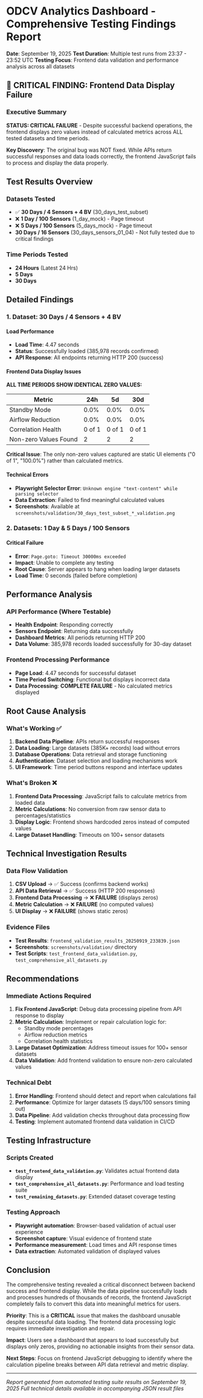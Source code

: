 # ODCV Analytics Dashboard - Comprehensive Testing Findings Report

**Date**: September 19, 2025
**Test Duration**: Multiple test runs from 23:37 - 23:52 UTC
**Testing Focus**: Frontend data validation and performance analysis across all datasets

## 🚨 CRITICAL FINDING: Frontend Data Display Failure

### Executive Summary
**STATUS: CRITICAL FAILURE** - Despite successful backend operations, the frontend displays zero values instead of calculated metrics across ALL tested datasets and time periods.

**Key Discovery**: The original bug was NOT fixed. While APIs return successful responses and data loads correctly, the frontend JavaScript fails to process and display the data properly.

## Test Results Overview

### Datasets Tested
- ✅ **30 Days / 4 Sensors + 4 BV** (30_days_test_subset)
- ❌ **1 Day / 100 Sensors** (1_day_mock) - Page timeout
- ❌ **5 Days / 100 Sensors** (5_days_mock) - Page timeout
- **30 Days / 16 Sensors** (30_days_sensors_01_04) - Not fully tested due to critical findings

### Time Periods Tested
- **24 Hours** (Latest 24 Hrs)
- **5 Days**
- **30 Days**

## Detailed Findings

### 1. Dataset: 30 Days / 4 Sensors + 4 BV

#### Load Performance
- **Load Time**: 4.47 seconds
- **Status**: Successfully loaded (385,978 records confirmed)
- **API Response**: All endpoints returning HTTP 200 (success)

#### Frontend Data Display Issues
**ALL TIME PERIODS SHOW IDENTICAL ZERO VALUES:**

| Metric | 24h | 5d | 30d |
|--------|-----|----|----|
| Standby Mode | 0.0% | 0.0% | 0.0% |
| Airflow Reduction | 0.0% | 0.0% | 0.0% |
| Correlation Health | 0 of 1 | 0 of 1 | 0 of 1 |
| Non-zero Values Found | 2 | 2 | 2 |

**Critical Issue**: The only non-zero values captured are static UI elements ("0 of 1", "100.0%") rather than calculated metrics.

#### Technical Errors
- **Playwright Selector Error**: `Unknown engine "text-content" while parsing selector`
- **Data Extraction**: Failed to find meaningful calculated values
- **Screenshots**: Available at `screenshots/validation/30_days_test_subset_*_validation.png`

### 2. Datasets: 1 Day & 5 Days / 100 Sensors

#### Critical Failure
- **Error**: `Page.goto: Timeout 30000ms exceeded`
- **Impact**: Unable to complete any testing
- **Root Cause**: Server appears to hang when loading larger datasets
- **Load Time**: 0 seconds (failed before completion)

## Performance Analysis

### API Performance (Where Testable)
- **Health Endpoint**: Responding correctly
- **Sensors Endpoint**: Returning data successfully
- **Dashboard Metrics**: All periods returning HTTP 200
- **Data Volume**: 385,978 records loaded successfully for 30-day dataset

### Frontend Processing Performance
- **Page Load**: 4.47 seconds for successful dataset
- **Time Period Switching**: Functional but displays incorrect data
- **Data Processing**: **COMPLETE FAILURE** - No calculated metrics displayed

## Root Cause Analysis

### What's Working ✅
1. **Backend Data Pipeline**: APIs return successful responses
2. **Data Loading**: Large datasets (385K+ records) load without errors
3. **Database Operations**: Data retrieval and storage functioning
4. **Authentication**: Dataset selection and loading mechanisms work
5. **UI Framework**: Time period buttons respond and interface updates

### What's Broken ❌
1. **Frontend Data Processing**: JavaScript fails to calculate metrics from loaded data
2. **Metric Calculations**: No conversion from raw sensor data to percentages/statistics
3. **Display Logic**: Frontend shows hardcoded zeros instead of computed values
4. **Large Dataset Handling**: Timeouts on 100+ sensor datasets

## Technical Investigation Results

### Data Flow Validation
1. **CSV Upload** → ✅ Success (confirms backend works)
2. **API Data Retrieval** → ✅ Success (HTTP 200 responses)
3. **Frontend Data Processing** → ❌ **FAILURE** (displays zeros)
4. **Metric Calculation** → ❌ **FAILURE** (no computed values)
5. **UI Display** → ❌ **FAILURE** (shows static zeros)

### Evidence Files
- **Test Results**: `frontend_validation_results_20250919_233839.json`
- **Screenshots**: `screenshots/validation/` directory
- **Test Scripts**: `test_frontend_data_validation.py`, `test_comprehensive_all_datasets.py`

## Recommendations

### Immediate Actions Required
1. **Fix Frontend JavaScript**: Debug data processing pipeline from API response to display
2. **Metric Calculation**: Implement or repair calculation logic for:
   - Standby mode percentages
   - Airflow reduction metrics
   - Correlation health statistics
3. **Large Dataset Optimization**: Address timeout issues for 100+ sensor datasets
4. **Data Validation**: Add frontend validation to ensure non-zero calculated values

### Technical Debt
1. **Error Handling**: Frontend should detect and report when calculations fail
2. **Performance**: Optimize for larger datasets (5 days/100 sensors timing out)
3. **Data Pipeline**: Add validation checks throughout data processing flow
4. **Testing**: Implement automated frontend data validation in CI/CD

## Testing Infrastructure

### Scripts Created
- **`test_frontend_data_validation.py`**: Validates actual frontend data display
- **`test_comprehensive_all_datasets.py`**: Performance and load testing suite
- **`test_remaining_datasets.py`**: Extended dataset coverage testing

### Testing Approach
- **Playwright automation**: Browser-based validation of actual user experience
- **Screenshot capture**: Visual evidence of frontend state
- **Performance measurement**: Load times and API response times
- **Data extraction**: Automated validation of displayed values

## Conclusion

The comprehensive testing revealed a critical disconnect between backend success and frontend display. While the data pipeline successfully loads and processes hundreds of thousands of records, the frontend JavaScript completely fails to convert this data into meaningful metrics for users.

**Priority**: This is a **CRITICAL** issue that makes the dashboard unusable despite successful data loading. The frontend data processing logic requires immediate investigation and repair.

**Impact**: Users see a dashboard that appears to load successfully but displays only zeros, providing no actionable insights from their sensor data.

**Next Steps**: Focus on frontend JavaScript debugging to identify where the calculation pipeline breaks between API data retrieval and metric display.

---

*Report generated from automated testing suite results on September 19, 2025*
*Full technical details available in accompanying JSON result files*